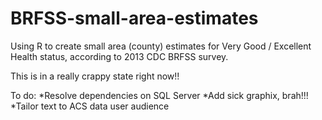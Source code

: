 # BRFSS-small-area-estimates
Using R to create small area (county) estimates for Very Good / Excellent Health status, according to 2013 CDC BRFSS survey.

This is in a really crappy state right now!!

To do:
*Resolve dependencies on SQL Server
*Add sick graphix, brah!!!
*Tailor text to ACS data user audience

